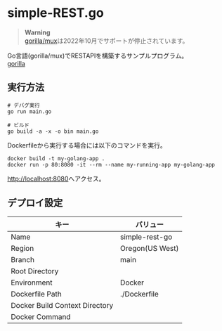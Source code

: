 # simple-REST.go

> **Warning**  
> [gorilla/mux](https://github.com/gorilla#gorilla-toolkit)は2022年10月でサポートが停止されています。  

Go言語(gorilla/mux)でRESTAPIを構築するサンプルプログラム。  
[gorilla](https://github.com/gorilla/mux)  

## 実行方法

```shell
# デバグ実行
go run main.go

# ビルド
go build -a -x -o bin main.go
```

Dockerfileから実行する場合には以下のコマンドを実行。  

```shell
docker build -t my-golang-app .
docker run -p 80:8080 -it --rm --name my-running-app my-golang-app
```

<http://localhost:8080>へアクセス。  

## デプロイ設定

| キー | バリュー |
| ---- | ---- |
| Name | simple-rest-go |
| Region | Oregon(US West) |
| Branch | main |
| Root Directory |  |
| Environment | Docker |
| Dockerfile Path | ./Dockerfile |
| Docker Build Context Directory |  |
| Docker Command |  |
